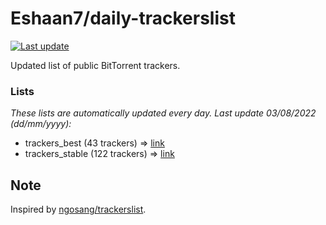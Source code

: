 
# Eshaan7/daily-trackerslist 

[![Last update](https://img.shields.io/badge/Last%20update-03/08/2022-blue.svg)](#)

Updated list of public BitTorrent trackers.

### Lists
*These lists are automatically updated every day. Last update 03/08/2022 (_dd/mm/yyyy_):*

* trackers_best (43 trackers) => [link](https://raw.githubusercontent.com/eshaan7/daily-trackerslist/master/trackers_best.txt)
* trackers_stable (122 trackers) => [link](https://raw.githubusercontent.com/eshaan7/daily-trackerslist/master/trackers_stable.txt)

## Note

Inspired by [ngosang/trackerslist](https://github.com/ngosang/trackerslist).
